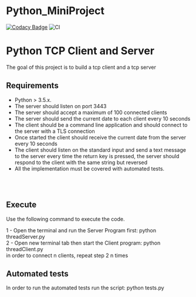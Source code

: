 # Python_MiniProject
[![Codacy Badge](https://app.codacy.com/project/badge/Grade/37b3ea6e5be84bc9835e599b71e8c419)](https://www.codacy.com?utm_source=github.com&amp;utm_medium=referral&amp;utm_content=99002478/Python_MiniProject&amp;utm_campaign=Badge_Grade)
![CI](https://github.com/99002659/Python_MiniProject/workflows/CI/badge.svg)

# Python TCP Client and Server

The goal of this project is to build a tcp client and a tcp server


## Requirements
- Python  > 3.5.x. <br />
- The server should listen on port 3443 <br />
- The server should accept a maximum of 100 connected clients <br />
- The server should send the current date to each client every 10 seconds <br />
- The client should be a command line application and  should connect to the server with a TLS connection <br />
- Once started the client should receive the current date from the server every 10 seconds <br />
- The client should listen on the standard input and send a text message to the server every time the return key is pressed, the server should respond to the client with the same string but reversed <br />
- All the implementation must be covered  with automated tests.
<br />
<br />


## Execute

Use the following command to execute the code.

 1 - Open the terminal and run the Server Program first: python threadServer.py <br />
 2 - Open new terminal tab then  start the Client program: python threadClient.py <br />
 in order to connect n clients, repeat step 2 n times<br />
 
 ## Automated tests
 In order to run the automated tests run the script: python tests.py 

